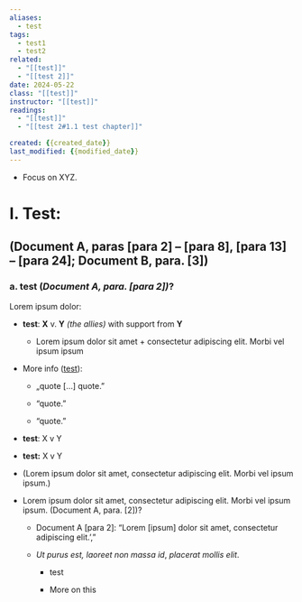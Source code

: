 ```yaml
---
aliases:
  - test
tags:
  - test1
  - test2
related:
  - "[[test]]"
  - "[[test 2]]"
date: 2024-05-22
class: "[[test]]"
instructor: "[[test]]"
readings:
  - "[[test]]"
  - "[[test 2#1.1 test chapter]]"

created: {{created_date}}
last_modified: {{modified_date}}
---
```


- Focus on XYZ.

# I. Test:

## (Document A, paras [para 2] – [para 8], [para 13] – [para 24]; Document B, para. [3])

### a. test (*Document A, para. [para 2])*?

Lorem ipsum dolor:

- **test**: **X** v. **Y** *(the allies)* with support from **Y**

	- Lorem ipsum dolor sit amet + consectetur adipiscing elit. Morbi vel ipsum ipsum
- More info ([test](https://www.example.org)):

	- „quote […] quote.”

	- “quote.”

	- “quote.”

- **test**: X v Y

- **test:** X v Y

- (Lorem ipsum dolor sit amet, consectetur adipiscing elit. Morbi vel ipsum ipsum.)

- Lorem ipsum dolor sit amet, consectetur adipiscing elit. Morbi vel ipsum ipsum. (Document A, para. [2])?

	- Document A [para 2]: “Lorem [ipsum] dolor sit amet, consectetur adipiscing elit.’,”
	- *Ut purus est, laoreet non massa id*, *placerat mollis elit*.

		- test

		- More on this